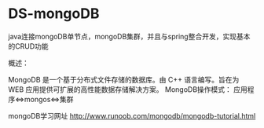 # DS-mongoDB
java连接mongoDB单节点，mongoDB集群，并且与spring整合开发，实现基本的CRUD功能


概述：

MongoDB 是一个基于分布式文件存储的数据库。由 C++ 语言编写。旨在为 WEB 应用提供可扩展的高性能数据存储解决方案。
MongoDB操作模式：
应用程序<=>mongos<=>集群


mongoDB学习网址
http://www.runoob.com/mongodb/mongodb-tutorial.html
